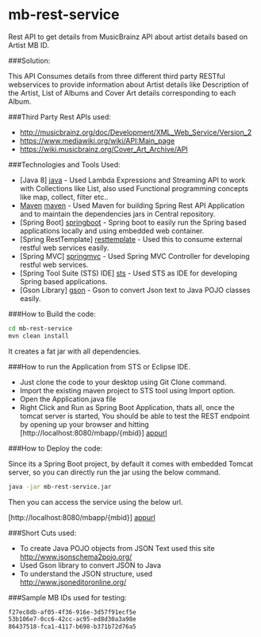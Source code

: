 # mb-rest-service
Rest API to get details from MusicBrainz API about artist details based on Artist MB ID.

###Solution:

This API Consumes details from three different third party RESTful webservices to provide information about Artist details like Description of the Artist, List of Albums and Cover Art details corresponding to each Album.

###Third Party Rest APIs used:

- http://musicbrainz.org/doc/Development/XML_Web_Service/Version_2
- https://www.mediawiki.org/wiki/API:Main_page
- https://wiki.musicbrainz.org/Cover_Art_Archive/API

###Technologies and Tools Used:

* [Java 8] [java] - Used Lambda Expressions and Streaming API to work with Collections like List, also used Functional programming concepts like map, collect, filter etc..
* [Maven] [maven] - Used Maven for building Spring Rest API Application and to maintain the dependencies jars in Central repository.
* [Spring Boot] [springboot] - Spring boot to easily run the Spring based applications locally and using embedded web container.
* [Spring RestTemplate] [resttemplate] - Used this to consume external restful web services easily.
* [Spring MVC] [springmvc] - Used Spring MVC Controller for developing restful web services.
* [Spring Tool Suite (STS) IDE] [sts] - Used STS as IDE for developing Spring based applications.
* [Gson Library] [gson] - Gson to convert Json text to Java POJO classes easily.

###How to Build the code:

```sh
cd mb-rest-service
mvn clean install
```

It creates a fat jar with all dependencies.

###How to run the Application from STS or Eclipse IDE.

- Just clone the code to your desktop using Git Clone command.
- Import the existing maven project to STS tool using Import option.
- Open the Application.java file
- Right Click and Run as Spring Boot Application, thats all, once the tomcat server is started, You should be able to test the REST endpoint by opening up your browser and hitting [http://localhost:8080/mbapp/{mbid}] [appurl]

###How to Deploy the code:

Since its a Spring Boot project, by default it comes with embedded Tomcat server, so you can directly run the jar using the below command.

```sh
java -jar mb-rest-service.jar
```

Then you can access the service using the below url.

[http://localhost:8080/mbapp/{mbid}] [appurl]


###Short Cuts used:

- To create Java POJO objects from JSON Text used this site http://www.jsonschema2pojo.org/
- Used Gson library to convert JSON to Java
- To understand the JSON structure, used http://www.jsoneditoronline.org/




[appurl]: <http://localhost:8080/mbapp/{mbid}>
[gson]: <https://github.com/google/gson>
[java]: <https://www.oracle.com/java/index.html>
[springboot]: <http://projects.spring.io/spring-boot/>
[maven]: <https://maven.apache.org/>
[springmvc]: <http://docs.spring.io/spring/docs/current/spring-framework-reference/html/mvc.html>
[resttemplate]: <http://docs.spring.io/spring-framework/docs/current/javadoc-api/org/springframework/web/client/RestTemplate.html>
[sts]: <https://spring.io/tools>

###Sample MB IDs used for testing:

```sh
f27ec8db-af05-4f36-916e-3d57f91ecf5e
53b106e7-0cc6-42cc-ac95-ed8d30a3a98e
86437518-fca1-4117-b698-b371b72d76a5
```

